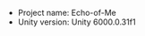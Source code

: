 <!-- UNITY CODE ASSIST INSTRUCTIONS START -->
- Project name: Echo-of-Me
- Unity version: Unity 6000.0.31f1
<!-- UNITY CODE ASSIST INSTRUCTIONS END -->